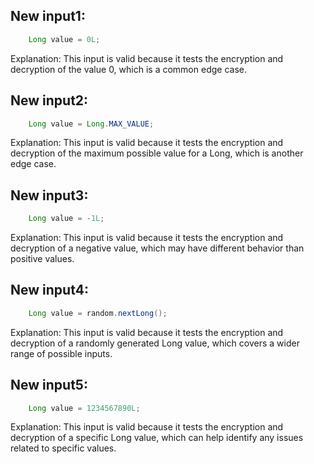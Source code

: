 ## New input1:
```java
    Long value = 0L;
```
Explanation: This input is valid because it tests the encryption and decryption of the value 0, which is a common edge case.

## New input2:
```java
    Long value = Long.MAX_VALUE;
```
Explanation: This input is valid because it tests the encryption and decryption of the maximum possible value for a Long, which is another edge case.

## New input3:
```java
    Long value = -1L;
```
Explanation: This input is valid because it tests the encryption and decryption of a negative value, which may have different behavior than positive values.

## New input4:
```java
    Long value = random.nextLong();
```
Explanation: This input is valid because it tests the encryption and decryption of a randomly generated Long value, which covers a wider range of possible inputs.

## New input5:
```java
    Long value = 1234567890L;
```
Explanation: This input is valid because it tests the encryption and decryption of a specific Long value, which can help identify any issues related to specific values.